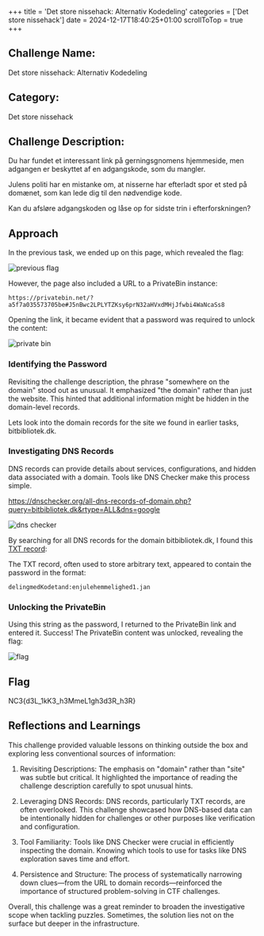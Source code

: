+++
title = 'Det store nissehack: Alternativ Kodedeling'
categories = ['Det store nissehack']
date = 2024-12-17T18:40:25+01:00
scrollToTop = true
+++

## Challenge Name:

Det store nissehack: Alternativ Kodedeling

## Category:

Det store nissehack

## Challenge Description:

Du har fundet et interessant link på gerningsgnomens hjemmeside, men adgangen er beskyttet af en adgangskode, som du mangler.

Julens politi har en mistanke om, at nisserne har efterladt spor et sted på domænet, som kan lede dig til den nødvendige kode.

Kan du afsløre adgangskoden og låse op for sidste trin i efterforskningen?

## Approach

In the previous task, we ended up on this page, which revealed the flag:

![previous flag](images/previous-flag.png)

However, the page also included a URL to a PrivateBin instance:
```text
https://privatebin.net/?a5f7a035573705be#J5nBwc2LPLYTZKsy6prN32aHVxdMHjJfwbi4WaNcaSs8
```

Opening the link, it became evident that a password was required to unlock the content:

![private bin](images/privatebin.png)

### Identifying the Password

Revisiting the challenge description, the phrase "somewhere on the domain" stood out as unusual. It emphasized "the domain" rather than just the website. This hinted that additional information might be hidden in the domain-level records.

Lets look into the domain records for the site we found in earlier tasks, bitbibliotek.dk.

### Investigating DNS Records

DNS records can provide details about services, configurations, and hidden data associated with a domain. Tools like DNS Checker make this process simple.

https://dnschecker.org/all-dns-records-of-domain.php?query=bitbibliotek.dk&rtype=ALL&dns=google

![dns checker](images/dns-checker.png)

By searching for all DNS records for the domain bitbibliotek.dk, I found this [TXT record](https://www.cloudflare.com/learning/dns/dns-records/dns-txt-record/):

The TXT record, often used to store arbitrary text, appeared to contain the password in the format:
```text
delingmedKodetand:enjulehemmelighed1.jan
```

### Unlocking the PrivateBin

Using this string as the password, I returned to the PrivateBin link and entered it. Success! The PrivateBin content was unlocked, revealing the flag:

![flag](images/flag.png)

## Flag
NC3{d3L_1kK3_h3MmeL1gh3d3R_h3R}

## Reflections and Learnings

This challenge provided valuable lessons on thinking outside the box and exploring less conventional sources of information:

1. Revisiting Descriptions:
The emphasis on "domain" rather than "site" was subtle but critical. It highlighted the importance of reading the challenge description carefully to spot unusual hints.

2. Leveraging DNS Records:
DNS records, particularly TXT records, are often overlooked. This challenge showcased how DNS-based data can be intentionally hidden for challenges or other purposes like verification and configuration.

3. Tool Familiarity:
Tools like DNS Checker were crucial in efficiently inspecting the domain. Knowing which tools to use for tasks like DNS exploration saves time and effort.

4. Persistence and Structure:
The process of systematically narrowing down clues—from the URL to domain records—reinforced the importance of structured problem-solving in CTF challenges.

Overall, this challenge was a great reminder to broaden the investigative scope when tackling puzzles. Sometimes, the solution lies not on the surface but deeper in the infrastructure.